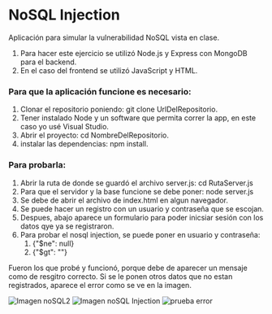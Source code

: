 # NoSQL Injection

Aplicación para simular la vulnerabilidad NoSQL vista en clase. 
1. Para hacer este ejercicio se utilizó  Node.js y Express con MongoDB para el backend.
2. En el caso del frontend se utilizó JavaScript y HTML. 

### Para que la aplicación funcione es necesario: 
1. Clonar el repositorio poniendo: git clone UrlDelRepositorio.
2. Tener instalado Node y un software que permita correr la app, en este caso yo usé Visual Studio.
3. Abrir el proyecto: cd NombreDelRepositorio.
4. instalar las dependencias: npm install.

### Para probarla: 
1. Abrir la ruta de donde se guardó el archivo server.js: cd RutaServer.js
2. Para que el servidor y la base funcione se debe poner: node server.js
3. Se debe de abrir el archivo de index.html en algun navegador.
4. Se puede hacer un registro con un usuario y contraseña que se escojan.
5. Despues, abajo aparece un formulario para poder inicsiar sesión con los datos qye ya se registraron.
6. Para probar el nosql injection, se puede poner en usuario y contraseña:
   1.    {"$ne": null}
   2.    {"$gt": ""}

Fueron los que probé y funcionó, porque debe de aparecer un mensaje como de resgitro correcto.
Si se le ponen otros datos que no estan registrados, aparece el error como se ve en la imagen. 

![Imagen noSQL2](https://github.com/user-attachments/assets/a95e7610-6be0-4dde-8e4c-450b661c5bff)
![Imagen noSQL Injection](https://github.com/user-attachments/assets/880fb5bb-7815-4648-a7ca-4147f4a0631a)
![prueba error](https://github.com/user-attachments/assets/052b691c-1e4c-41e3-9974-c5775208a1bb)
